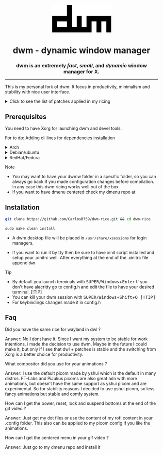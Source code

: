 <div align="center">
  <img src="./dwm.png" alt="dwm-logo-bordered" width="195" height="90"/>

  # dwm - dynamic window manager
  ### dwm is an extremely ***fast***, ***small***, and ***dynamic*** window manager for X.

</div>

---
This is my personal fork of dwm. It focus in productivity, minimalism and stability with nice user interface.

<details>
    <summary> Click to see the list of patches applied in my ricing </summary>
    
    - alwaysCenter
    - attachBottom
    - autoStart
    - moveStack
    - pertag
    - status2d
    - vanityGapps [Includes bottom stack, gridmode, fibonnaci layouts and more]
    - warp

</details>

## Prerequisites
You need to have Xorg for launching dwm and devel tools.

For to do: Adding cli lines for dependencies installation
<details>
    <summary>Arch</summary>
</details>

<details>
    <summary>Debian/ubuntu</summary>
</details>

<details>
    <summary>RedHat/Fedora</summary>
</details>



> [!NOTE]
> - You may want to have your dwmw folder in a specific folder, so you can always go back if you made configuration changes before compilation. In any case this dwm ricing works well out of the box.
> - If you want to have dmenu centered check my dmenu repo at 


## Installation

```sh
git clone https://github.com/CarlosR759/dwm-rice.git && cd dwm-rice
```
```sh
sudo make clean install
```

- A dwm.desktop file will be placed in `/usr/share/xsessions` for login managers.

- If you want to run it by tty then be sure to have xinit script installed and setup your .xinitrc well. After everything at the end of the .xinitrc file append `dwm`

> [!TIP]
> - By default you launch terminals with <kbd>SUPER/Windows</kbd>+<kbd>Enter</kbd> If you don't have alacritty go to config.h and edit the file to have your desired terminal.
> [!TIP]
> - You can kill your dwm session with <kbd>SUPER/Windows</kbd>+<kbd>Shift</kbd>+<kbd>Q<kbd>
> [!TIP]
> - For keybindings changes made it in config.h

## Faq
Did you have  the same rice for wayland in dwl ? 

Answer: No I dont have it. Since I want my system to be stable for work intentions, i made the decision to use dwm. Maybe in the future I could make it, but only if I see that dwl + patches is stable and the switching from Xorg is a better choice for productivity.

What compositor did you use for your animations ? 

Answer: I use the default picom made by yshui which is the default in many distros. FT-Labs and PiJulius picoms are also great adn with more animations, but doesn't have the same support as yshui picom and are experimental. So for stability reasons I decided to use yshui picom, so less fancy animations but stable and comfy system.

How can I get the power, reset, lock and suspend bottoms at the end of the gif video ?

Answer: Just get my dot files or use the content of my rofi content in your .config folder. This also can be applied to my picom config if you like the animations.

How can I get the centered menu in  your gif video ? 

Answer: Just go to my dmenu repo and install it
